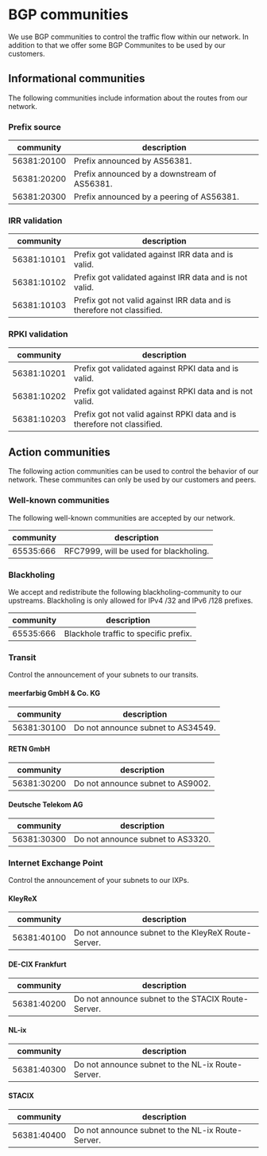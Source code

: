 # BGP communities
We use BGP communities to control the traffic flow within our network. In addition to that we offer some BGP Communites to be used by our customers.

## Informational communities
The following communities include information about the routes from our network.

### Prefix source
|community|description|
|-|-|
|56381:20100|Prefix announced by AS56381.|
|56381:20200|Prefix announced by a downstream of AS56381.|
|56381:20300|Prefix announced by a peering of AS56381.|

### IRR validation
|community|description|
|-|-|
|56381:10101|Prefix got validated against IRR data and is valid.|
|56381:10102|Prefix got validated against IRR data and is not valid.|
|56381:10103|Prefix got not valid against IRR data and is therefore not classified.|

### RPKI validation
|community|description|
|-|-|
|56381:10201|Prefix got validated against RPKI data and is valid.|
|56381:10202|Prefix got validated against RPKI data and is not valid.|
|56381:10203|Prefix got not valid against RPKI data and is therefore not classified.|

## Action communities
The following action communities can be used to control the behavior of our network. These communites can only be used by our customers and peers.

### Well-known communities
The following well-known communities are accepted by our network.

|community|description|
|-|-|
|65535:666|RFC7999, will be used for blackholing.|

### Blackholing
We accept and redistribute the following blackholing-community to our upstreams. Blackholing is only allowed for IPv4 /32 and IPv6 /128 prefixes.

|community|description|
|-|-|
|65535:666|Blackhole traffic to specific prefix.|

### Transit
Control the announcement of your subnets to our transits.

#### meerfarbig GmbH & Co. KG
|community|description|
|-|-|
|56381:30100|Do not announce subnet to AS34549.|

#### RETN GmbH
|community|description|
|-|-|
|56381:30200|Do not announce subnet to AS9002.|

#### Deutsche Telekom AG
|community|description|
|-|-|
|56381:30300|Do not announce subnet to AS3320.|

### Internet Exchange Point
Control the announcement of your subnets to our IXPs.

#### KleyReX
|community|description|
|-|-|
|56381:40100|Do not announce subnet to the KleyReX Route-Server.|

#### DE-CIX Frankfurt
|community|description|
|-|-|
|56381:40200|Do not announce subnet to the STACIX Route-Server.|

#### NL-ix
|community|description|
|-|-|
|56381:40300|Do not announce subnet to the NL-ix Route-Server.|

#### STACIX
|community|description|
|-|-|
|56381:40400|Do not announce subnet to the NL-ix Route-Server.|
